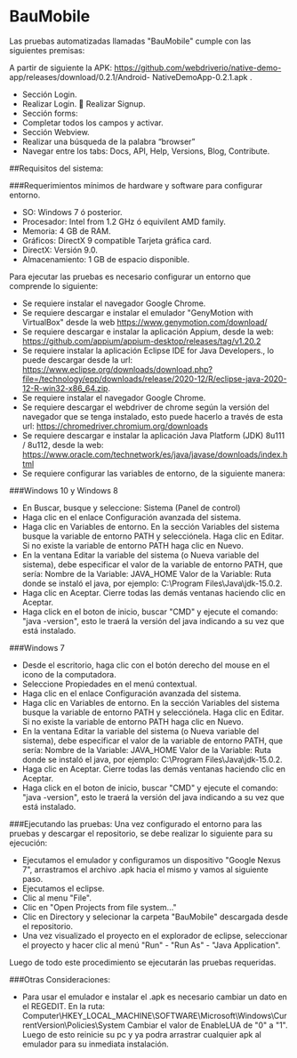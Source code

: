 # BauMobile
Las pruebas automatizadas llamadas "BauMobile" cumple con las siguientes premisas:

A partir de siguiente la APK:
https://github.com/webdriverio/native-demo- app/releases/download/0.2.1/Android- NativeDemoApp-0.2.1.apk .
- Sección Login.
- Realizar Login.  Realizar Signup.
- Sección forms:
- Completar todos los campos y activar.
- Sección Webview.
- Realizar una búsqueda de la palabra “browser”
- Navegar entre los tabs: Docs, API, Help, Versions, Blog, Contribute.


##Requisitos del sistema:

###Requerimientos mínimos de hardware y software para configurar entorno.
- SO: Windows 7 ó posterior.
- Procesador: Intel from 1.2 GHz ó equivilent AMD family.
- Memoria: 4 GB de RAM.
- Gráficos: DirectX 9 compatible Tarjeta gráfica card.
- DirectX: Versión 9.0.
- Almacenamiento: 1 GB de espacio disponible.

Para ejecutar las pruebas es necesario configurar un entorno que comprende lo siguiente:
- Se requiere instalar el navegador Google Chrome.
- Se requiere descargar e instalar el emulador "GenyMotion with VirtualBox" desde la web https://www.genymotion.com/download/
- Se requiere descargar e instalar la aplicación Appium, desde la web: https://github.com/appium/appium-desktop/releases/tag/v1.20.2 
- Se requiere instalar la aplicación Eclipse IDE for Java Developers., lo puede descargar desde la url: https://www.eclipse.org/downloads/download.php?file=/technology/epp/downloads/release/2020-12/R/eclipse-java-2020-12-R-win32-x86_64.zip.
- Se requiere instalar el navegador Google Chrome.
- Se requiere descargar el webdriver de chrome según la versión del navegador que se tenga instalado, esto puede hacerlo a través de esta url: https://chromedriver.chromium.org/downloads
- Se requiere descargar e instalar la aplicación Java Platform (JDK) 8u111 / 8u112, desde la web: https://www.oracle.com/technetwork/es/java/javase/downloads/index.html
- Se requiere configurar las variables de entorno, de la siguiente manera:

###Windows 10 y Windows 8
- En Buscar, busque y seleccione: Sistema (Panel de control)
- Haga clic en el enlace Configuración avanzada del sistema.
- Haga clic en Variables de entorno. En la sección Variables del sistema busque la variable de entorno PATH y selecciónela. Haga clic en Editar. Si no existe la variable de entorno PATH haga clic en Nuevo.
- En la ventana Editar la variable del sistema (o Nueva variable del sistema), debe especificar el valor de la variable de entorno PATH, que sería:
	Nombre de la Variable: JAVA_HOME
	Valor de la Variable: Ruta donde se instaló el java, por ejemplo: C:\Program Files\Java\jdk-15.0.2.
- Haga clic en Aceptar. Cierre todas las demás ventanas haciendo clic en Aceptar.
- Haga click en el boton de inicio, buscar "CMD" y ejecute el comando: "java -version", esto le traerá la versión del java indicando a su vez que está instalado.

###Windows 7
- Desde el escritorio, haga clic con el botón derecho del mouse en el icono de la computadora.
- Seleccione Propiedades en el menú contextual.
- Haga clic en el enlace Configuración avanzada del sistema.
- Haga clic en Variables de entorno. En la sección Variables del sistema busque la variable de entorno PATH y selecciónela. Haga clic en Editar. Si no existe la variable de entorno PATH haga clic en Nuevo.
- En la ventana Editar la variable del sistema (o Nueva variable del sistema), debe especificar el valor de la variable de entorno PATH, que sería:
	Nombre de la Variable: JAVA_HOME
	Valor de la Variable: Ruta donde se instaló el java, por ejemplo: C:\Program Files\Java\jdk-15.0.2.
- Haga clic en Aceptar. Cierre todas las demás ventanas haciendo clic en Aceptar.
- Haga click en el boton de inicio, buscar "CMD" y ejecute el comando: "java -version", esto le traerá la versión del java indicando a su vez que está instalado.

###Ejecutando las pruebas:
Una vez configurado el entorno para las pruebas y descargar el repositorio, se debe realizar lo siguiente para su ejecución: 
- Ejecutamos el emulador y configuramos un dispositivo "Google Nexus 7", arrastramos el archivo .apk hacia el mismo y vamos al siguiente paso.
- Ejecutamos el eclipse.
- Clic al menu "File".
- Clic en "Open Projects from file system..."
- Clic en Directory y selecionar la carpeta "BauMobile" descargada desde el repositorio.
- Una vez visualizado el proyecto en el explorador de eclipse, seleccionar el proyecto y hacer clic al menú "Run" - "Run As" - "Java Application".

Luego de todo este procedimiento se ejecutarán las pruebas requeridas.


###Otras Consideraciones:
- Para usar el emulador e instalar el .apk es necesario cambiar un dato en el REGEDIT.
En la ruta:
Computer\HKEY_LOCAL_MACHINE\SOFTWARE\Microsoft\Windows\CurrentVersion\Policies\System
Cambiar el valor de EnableLUA de "0" a "1".
Luego de esto reinicie su pc y ya podra arrastrar cualquier apk al emulador para su inmediata instalación.
